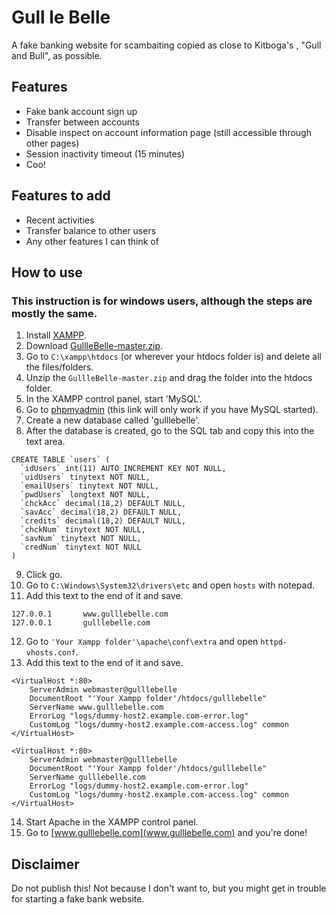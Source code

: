 # Gull le Belle

A fake banking website for scambaiting copied as close to Kitboga's , "Gull and Bull", as possible.

## Features
* Fake bank account sign up
* Transfer between accounts
* Disable inspect on account information page (still accessible through other pages)
* Session inactivity timeout (15 minutes)
* Coo!

## Features to add
* Recent activities
* Transfer balance to other users
* Any other features I can think of

## How to use
### This instruction is for windows users, although the steps are mostly the same.
1. Install [XAMPP](https://www.apachefriends.org/index.html).
2. Download [GullleBelle-master.zip](https://github.com/lahrence/GullleBelle/archive/master.zip).
3. Go to `C:\xampp\htdocs` (or wherever your htdocs folder is) and delete all the files/folders.
4. Unzip the `GullleBelle-master.zip` and drag the folder into the htdocs folder.
5. In the XAMPP control panel, start 'MySQL'.
6. Go to [phpmyadmin](http://localhost/phpmyadmin/) (this link will only work if you have MySQL started).
7. Create a new database called 'gulllebelle'.
8. After the database is created, go to the SQL tab and copy this into the text area.
```
CREATE TABLE `users` (
  `idUsers` int(11) AUTO_INCREMENT KEY NOT NULL,
  `uidUsers` tinytext NOT NULL,
  `emailUsers` tinytext NOT NULL,
  `pwdUsers` longtext NOT NULL,
  `chckAcc` decimal(18,2) DEFAULT NULL,
  `savAcc` decimal(18,2) DEFAULT NULL,
  `credits` decimal(18,2) DEFAULT NULL,
  `chckNum` tinytext NOT NULL,
  `savNum` tinytext NOT NULL,
  `credNum` tinytext NOT NULL
)
```
9. Click go.
10. Go to `C:\Windows\System32\drivers\etc` and open `hosts` with notepad.
11. Add this text to the end of it and save. 
```
127.0.0.1       www.gulllebelle.com
127.0.0.1       gulllebelle.com
```
12. Go to `'Your Xampp folder'\apache\conf\extra` and open `httpd-vhosts.conf`.
13. Add this text to the end of it and save. 
````
<VirtualHost *:80>
    ServerAdmin webmaster@gulllebelle
    DocumentRoot "'Your Xampp folder'/htdocs/gulllebelle"
    ServerName www.gulllebelle.com
    ErrorLog "logs/dummy-host2.example.com-error.log"
    CustomLog "logs/dummy-host2.example.com-access.log" common
</VirtualHost>

<VirtualHost *:80>
    ServerAdmin webmaster@gulllebelle
    DocumentRoot "'Your Xampp folder'/htdocs/gulllebelle"
    ServerName gulllebelle.com
    ErrorLog "logs/dummy-host2.example.com-error.log"
    CustomLog "logs/dummy-host2.example.com-access.log" common
</VirtualHost>
````
14. Start Apache in the XAMPP control panel.
15. Go to [www.gulllebelle.com](www.gulllebelle.com) and you're done!

## Disclaimer
Do not publish this! Not because I don't want to, but you might get in trouble for starting a fake bank website.